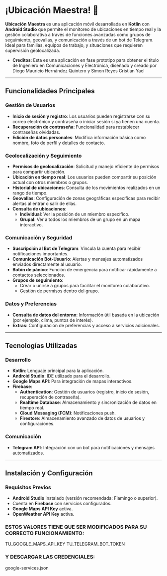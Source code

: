 # ¡Ubicación Maestra! 📍

**Ubicación Maestra** es una aplicación móvil desarrollada en **Kotlin** con **Android Studio** que permite el monitoreo de ubicaciones en tiempo real y la gestión colaborativa a través de funciones avanzadas como grupos de seguimiento, geovallas, y comunicación a través de un bot de Telegram. Ideal para familias, equipos de trabajo, y situaciones que requieren supervisión geolocalizada.
- **Creditos**: Esta es una aplicación en fase prototipo para obtener el título de Ingeniero en Comunicaciones y Electrónica, diseñado y creado por Diego Mauricio Hernández Quintero y Simon Reyes Cristian Yael
---

## Funcionalidades Principales

### Gestión de Usuarios
- **Inicio de sesión y registro**: Los usuarios pueden registrarse con su correo electrónico y contraseña o iniciar sesión si ya tienen una cuenta.
- **Recuperación de contraseña**: Funcionalidad para restablecer contraseñas olvidadas.
- **Edición de datos personales**: Modifica información básica como nombre, foto de perfil y detalles de contacto.

### Geolocalización y Seguimiento
- **Permisos de geolocalización**: Solicitud y manejo eficiente de permisos para compartir ubicación.
- **Ubicación en tiempo real**: Los usuarios pueden compartir su posición actual con otros miembros o grupos.
- **Historial de ubicaciones**: Consulta de los movimientos realizados en un rango de tiempo.
- **Geovallas**: Configuración de zonas geográficas específicas para recibir alertas al entrar o salir de ellas.
- **Consulta de ubicaciones**:
  - **Individual**: Ver la posición de un miembro específico.
  - **Grupal**: Ver a todos los miembros de un grupo en un mapa interactivo.

### Comunicación y Seguridad
- **Suscripción al Bot de Telegram**: Vincula la cuenta para recibir notificaciones importantes.
- **Comunicación Bot-Usuario**: Alertas y mensajes automatizados enviados directamente al usuario.
- **Botón de pánico**: Función de emergencia para notificar rápidamente a contactos seleccionados.
- **Grupos de seguimiento**:
  - Crear o unirse a grupos para facilitar el monitoreo colaborativo.
  - Gestión de permisos dentro del grupo.

### Datos y Preferencias
- **Consulta de datos del entorno**: Información útil basada en la ubicación (por ejemplo, clima, puntos de interés).
- **Extras**: Configuración de preferencias y acceso a servicios adicionales.

---

## Tecnologías Utilizadas

### Desarrollo
- **Kotlin**: Lenguaje principal para la aplicación.
- **Android Studio**: IDE utilizado para el desarrollo.
- **Google Maps API**: Para integración de mapas interactivos.
- **Firebase**:
  - **Authentication**: Gestión de usuarios (registro, inicio de sesión, recuperación de contraseña).
  - **Realtime Database**: Almacenamiento y sincronización de datos en tiempo real.
  - **Cloud Messaging (FCM)**: Notificaciones push.
  - **Firestore**: Almacenamiento avanzado de datos de usuarios y configuraciones.
  
### Comunicación
- **Telegram API**: Integración con un bot para notificaciones y mensajes automatizados.

---

## Instalación y Configuración

### Requisitos Previos
- **Android Studio** instalado (versión recomendada: Flamingo o superior).
- Cuenta en **Firebase** con servicios configurados.
- **Google Maps API Key** activa.
- **OpenWeather API Key** activa.

### ESTOS VALORES TIENE QUE SER MODIFICADOS PARA SU CORRECTO FUNCIONAMIENTO:
<resources>
    <string name="google_maps_api_key">TU_GOOGLE_MAPS_API_KEY</string>
    <string name="telegram_bot_token">TU_TELEGRAM_BOT_TOKEN</string>
</resources>

### Y DESCARGAR LAS CREDENCIALES:
google-services.json


